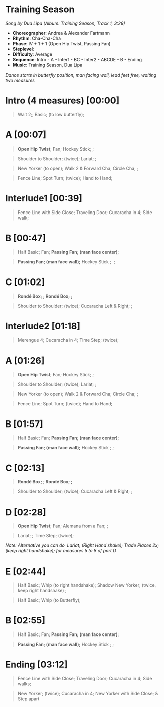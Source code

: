 # Training Season
*Song by Dua Lipa (Album: Training Season, Track 1, 3:29)*

* **Choreographer**: Andrea & Alexander Fartmann
* **Rhythm**: Cha-Cha-Cha
* **Phase**: IV + 1 + 1 (Open Hip Twist, Passing Fan)
* **Steplevel**:
* **Difficulty**: Average
* **Sequence**: Intro - A - Inter1 - BC - Inter2 - ABCDE - B - Ending
* **Music**: Training Season, Dua Lipa

*Dance starts in butterfly position, man facing wall, lead feet free, waiting two measures*

# Intro (4 measures) [00:00]

> Wait 2;; Basic; (to low butterfly);

# A [00:07]

> **Open Hip Twist**; Fan; Hockey Stick; ;

> Shoulder to Shoulder; (twice); Lariat; ;

> New Yorker (to open); Walk 2 & Forward Cha; Circle Cha; ;

> Fence Line; Spot Turn; (twice); Hand to Hand;

# Interlude1 [00:39]

> Fence Line with Side Close; Traveling Door; Cucaracha in 4; Side walk;

# B [00:47]

> Half Basic; Fan; **Passing Fan; (man face center)**;

> **Passing Fan; (man face wall);** Hockey Stick ;  ;

# C [01:02]

> **Rondé Box; ; Rondé Box; ;**

> Shoulder to Shoulder; (twice); Cucaracha Left & Right; ;

# Interlude2 [01:18]

> Merengue 4; Cucaracha in 4; Time Step; (twice);

# A [01:26]

> **Open Hip Twist**; Fan; Hockey Stick; ;

> Shoulder to Shoulder; (twice); Lariat; ;

> New Yorker (to open); Walk 2 & Forward Cha; Circle Cha; ;

> Fence Line; Spot Turn; (twice); Hand to Hand;

# B [01:57]

> Half Basic; Fan; **Passing Fan; (man face center)**;

> **Passing Fan; (man face wall);** Hockey Stick ; ;

# C [02:13]

> **Rondé Box; ; Rondé Box; ;**

> Shoulder to Shoulder; (twice); Cucaracha Left & Right; ;

# D [02:28]

> **Open Hip Twist**; Fan; Alemana from a Fan; ;

> Lariat; ; Time Step; (twice);

*Note: Alternative you can do  Lariat; (Right Hand shake); Trade Places 2x; (keep right handshake); for measures 5 to 8 of part D*

# E [02:44]

> Half Basic; Whip (to right handshake); Shadow New Yorker; (twice, keep right handshake) ;

> Half Basic; Whip (to Butterfly);

# B [02:55]

> Half Basic; Fan; **Passing Fan; (man face center)**;

> **Passing Fan; (man face wall);** Hockey Stick ; ;

# Ending [03:12]

> Fence Line with Side Close; Traveling Door; Cucaracha in 4; Side walks;

> New Yorker; (twice); Cucaracha in 4; New Yorker with Side Close; & Step apart


